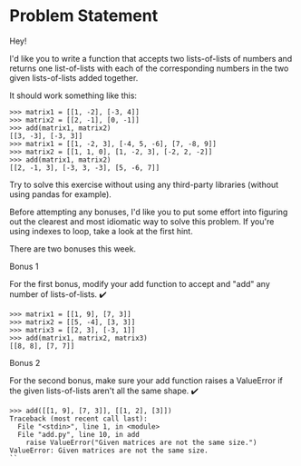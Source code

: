 # Problem Statement
Hey!

I'd like you to write a function that accepts two lists-of-lists of numbers and returns one list-of-lists with each of the corresponding numbers in the two given lists-of-lists added together.

It should work something like this:

```
>>> matrix1 = [[1, -2], [-3, 4]]
>>> matrix2 = [[2, -1], [0, -1]]
>>> add(matrix1, matrix2)
[[3, -3], [-3, 3]]
>>> matrix1 = [[1, -2, 3], [-4, 5, -6], [7, -8, 9]]
>>> matrix2 = [[1, 1, 0], [1, -2, 3], [-2, 2, -2]]
>>> add(matrix1, matrix2)
[[2, -1, 3], [-3, 3, -3], [5, -6, 7]]
```

Try to solve this exercise without using any third-party libraries (without using pandas for example).

Before attempting any bonuses, I'd like you to put some effort into figuring out the clearest and most idiomatic way to solve this problem. If you're using indexes to loop, take a look at the first hint.

There are two bonuses this week.

Bonus 1

For the first bonus, modify your add function to accept and "add" any number of lists-of-lists. ✔️

```
>>> matrix1 = [[1, 9], [7, 3]]
>>> matrix2 = [[5, -4], [3, 3]]
>>> matrix3 = [[2, 3], [-3, 1]]
>>> add(matrix1, matrix2, matrix3)
[[8, 8], [7, 7]]
```

Bonus 2

For the second bonus, make sure your add function raises a ValueError if the given lists-of-lists aren't all the same shape. ✔️

```
>>> add([[1, 9], [7, 3]], [[1, 2], [3]])
Traceback (most recent call last):
  File "<stdin>", line 1, in <module>
  File "add.py", line 10, in add
    raise ValueError("Given matrices are not the same size.")
ValueError: Given matrices are not the same size.
``